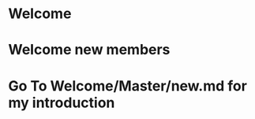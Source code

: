 Welcome
==================
Welcome new members
==================
Go To Welcome/Master/new.md for my introduction
===============================================
